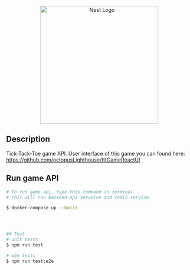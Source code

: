 <p align="center">
  <a href="http://nestjs.com/" target="blank"><img src="https://nestjs.com/img/logo_text.svg" width="320" alt="Nest Logo" /></a>
</p>

## Description

Tick-Tack-Toe game API.
User interface of this game you can found here:
https://github.com/octopusLighthouse/tttGameReactUI

## Run game API

```bash
# To run game api, type this command in terminal. 
# This will run backend-api serveice and redis service.

$ docker-compose up --build




## Test
# unit tests
$ npm run test

# e2e tests
$ npm run test:e2e

```
